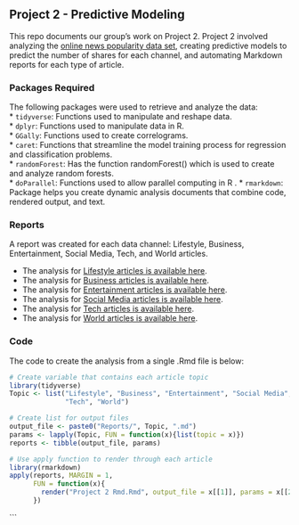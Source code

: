 
## Project 2 - Predictive Modeling

This repo documents our group’s work on Project 2. Project 2 involved
analyzing the [online news popularity data
set](https://archive.ics.uci.edu/ml/datasets/Online+News+Popularity),
creating predictive models to predict the number of shares for each
channel, and automating Markdown reports for each type of article.

### Packages Required

The following packages were used to retrieve and analyze the data:  
\* `tidyverse`: Functions used to manipulate and reshape data.  
\* `dplyr`: Functions used to manipulate data in R.  
\* `GGally`: Functions used to create correlograms.  
\* `caret`: Functions that streamline the model training process for
regression and classification problems.  
\* `randomForest`: Has the function randomForest() which is used to
create and analyze random forests.  
\* `doParallel`: Functions used to allow parallel computing in R . \*
`rmarkdown`: Package helps you create dynamic analysis documents that
combine code, rendered output, and text.

### Reports

A report was created for each data channel: Lifestyle, Business,
Entertainment, Social Media, Tech, and World articles.

-   The analysis for [Lifestyle articles is available
    here](https://github.com/ChennadeBrown/Project-2/blob/main/Reports/Lifestyle.md).
-   The analysis for [Business articles is available
    here](https://github.com/ChennadeBrown/Project-2/blob/main/Reports/Business.md).
-   The analysis for [Entertainment articles is available
    here](https://github.com/ChennadeBrown/Project-2/blob/main/Reports/Entertainment.md).
-   The analysis for [Social Media articles is available
    here](https://github.com/ChennadeBrown/Project-2/blob/main/Reports/Social%20Media.md).
-   The analysis for [Tech articles is available
    here](https://github.com/ChennadeBrown/Project-2/blob/main/Reports/Tech.md).
-   The analysis for [World articles is available
    here](https://github.com/ChennadeBrown/Project-2/blob/main/Reports/World.md).

### Code

The code to create the analysis from a single .Rmd file is below:

``` r
# Create variable that contains each article topic 
library(tidyverse)
Topic <- list("Lifestyle", "Business", "Entertainment", "Social Media",
              "Tech", "World")

# Create list for output files
output_file <- paste0("Reports/", Topic, ".md")
params <- lapply(Topic, FUN = function(x){list(topic = x)})
reports <- tibble(output_file, params)

# Use apply function to render through each article
library(rmarkdown)
apply(reports, MARGIN = 1, 
      FUN = function(x){
        render("Project 2 Rmd.Rmd", output_file = x[[1]], params = x[[2]])
      })
```

\`\`\`
